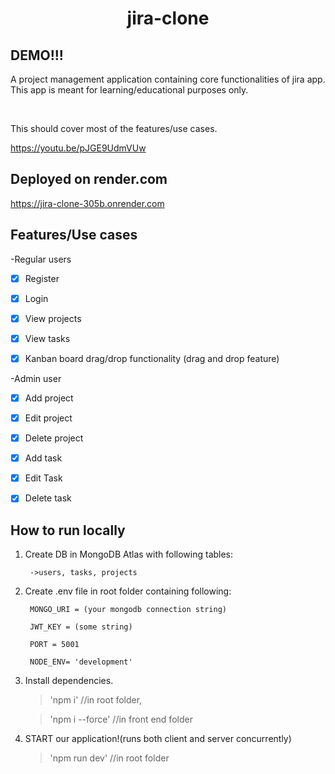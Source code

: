 <h1 align="center">jira-clone</h1>

## DEMO!!!

A project management application containing core functionalities of jira app. This app is meant for learning/educational purposes only.

&nbsp;

This should cover most of the features/use cases.

https://youtu.be/pJGE9UdmVUw

## Deployed on render.com

https://jira-clone-305b.onrender.com

## Features/Use cases

-Regular users

- [x] Register
- [x] Login
- [x] View projects
- [x] View tasks
- [x] Kanban board drag/drop functionality (drag and drop feature)
 

-Admin user

- [x] Add project
- [x] Edit project
- [x] Delete project
- [x] Add task
- [x] Edit Task
- [x] Delete task
 

## How to run locally

1. Create DB in MongoDB Atlas with following tables:

  	 	->users, tasks, projects

2. Create  .env file in root folder containing following:



		MONGO_URI = (your mongodb connection string)

		JWT_KEY = (some string)

		PORT = 5001

		NODE_ENV= 'development'

 

3.  Install dependencies.

    > 'npm i' //in root folder,

    > 'npm i --force' //in front end folder

 

4. START our application!(runs both client and server concurrently)

   > 'npm run dev' //in root folder
